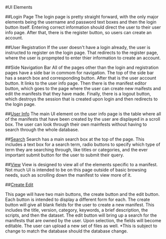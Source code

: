 #UI Elements

##Login Page
  The login page is pretty straight forward, with the only major elements being the username and password text boxes and then the login button itself. Entering correct information should direct the user to their user info page. After that, there is the register button, so users can create an account.
  
##User Registration
  If the user doesn't have a login already, the user is instructed to register on the login page. That redirects to the register page, where the user is propmpted to enter thier information to create an account.
  
##Side Navigation Bar
  All of the pages other than the login and registration pages have a side bar in commom for navigation. The top of the side bar has a search box and corresponding button. After that is the user account button. It links to the user info page. Then there is the manifest editor button, which goes to the page where the user can create new maifests and edit the manifests that they have made. Finally, there is a logout button, which destroys the session that is created upon login and then redirects to the login page.

##[User Info](https://github.com/jaredwelch1/softwareEngFinalProj/blob/master/webPages/userInfo.php)
  The main UI element on the user info page is the table where all of the manifests that have been created by the user are displayed in a scroll box. The user can look through their own mainfests without having to search through the whole database. 

##[Search](https://github.com/jaredwelch1/softwareEngFinalProj/blob/master/webPages/search.php)
  Search has a main search box at the top of the page. This includes a text box for a search term, radio buttons to specify which type of term they are searching through, like titles or categories, and the ever important submit button for the user to submit their query.
  
##[View](https://github.com/jaredwelch1/softwareEngFinalProj/blob/master/webPages/view.php)
  View is designed to view all of the elements specific to a manifest. Not much UI is intended to be on this page outside of basic browsing needs, such as scrolling down the manifest to view more of it.

##[Create Edit](https://github.com/jaredwelch1/softwareEngFinalProj/blob/master/webPages/create-edit.php)

  This page will have two main buttons, the create button and the edit button. Each button is intended to display a different form for each. The create button will give all blank fields for the user to create a new manifest. This includes the title, version, category, keywords, a brief description, the scripts, and then the dataset. The edit button will bring up a search for the manifests that are owned by the user. Upon selection, the fields will become editable. The user can upload a new set of files as well.
    *This is subject to change to match the database should the database change.
